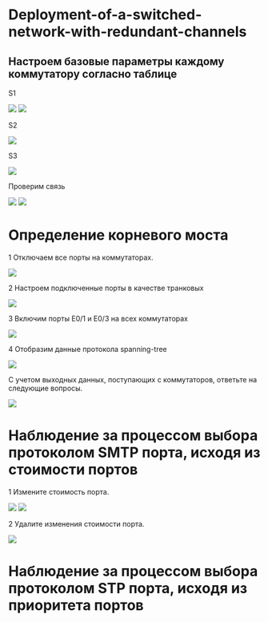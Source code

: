 # Deployment-of-a-switched-network-with-redundant-channels
## Настроем базовые параметры каждому коммутатору согласно таблице 
S1

![](https://github.com/iGORnetwork/Deployment-of-a-switched-network-with-redundant-channels/blob/main/image/Screenshot_1.png)
![](https://github.com/iGORnetwork/Deployment-of-a-switched-network-with-redundant-channels/blob/main/image/Screenshot_2.png)

S2

![](https://github.com/iGORnetwork/Deployment-of-a-switched-network-with-redundant-channels/blob/main/image/Screenshot_3.png)

S3

![](https://github.com/iGORnetwork/Deployment-of-a-switched-network-with-redundant-channels/blob/main/image/Screenshot_4.png)

Проверим связь 

![](https://github.com/iGORnetwork/Deployment-of-a-switched-network-with-redundant-channels/blob/main/image/Screenshot_5.png)
![](https://github.com/iGORnetwork/Deployment-of-a-switched-network-with-redundant-channels/blob/main/image/Screenshot_6.png)

# Определение корневого моста

1 Отключаем все порты на коммутаторах.

![](https://github.com/iGORnetwork/Deployment-of-a-switched-network-with-redundant-channels/blob/main/image/Screenshot_7.png)

2 Настроем подключенные порты в качестве транковых

![](https://github.com/iGORnetwork/Deployment-of-a-switched-network-with-redundant-channels/blob/main/image/Screenshot_8.png)

3 Включим порты E0/1 и E0/3 на всех коммутаторах

![](https://github.com/iGORnetwork/Deployment-of-a-switched-network-with-redundant-channels/blob/main/image/Screenshot_9.png)

4 Отобразим данные протокола spanning-tree

![](https://github.com/iGORnetwork/Deployment-of-a-switched-network-with-redundant-channels/blob/main/image/Screenshot_10.png)

С учетом выходных данных, поступающих с коммутаторов, ответьте на следующие вопросы.

![](https://github.com/iGORnetwork/Deployment-of-a-switched-network-with-redundant-channels/blob/main/image/Screenshot_11.png)

# Наблюдение за процессом выбора протоколом SMTP порта, исходя из стоимости портов

1 Измените стоимость порта.

![](https://github.com/iGORnetwork/Deployment-of-a-switched-network-with-redundant-channels/blob/main/image/Screenshot_12.png)
![](https://github.com/iGORnetwork/Deployment-of-a-switched-network-with-redundant-channels/blob/main/image/Screenshot_13.png)

2 Удалите изменения стоимости порта.

![](https://github.com/iGORnetwork/Deployment-of-a-switched-network-with-redundant-channels/blob/main/image/Screenshot_14.png)

# Наблюдение за процессом выбора протоколом STP порта, исходя из приоритета портов

